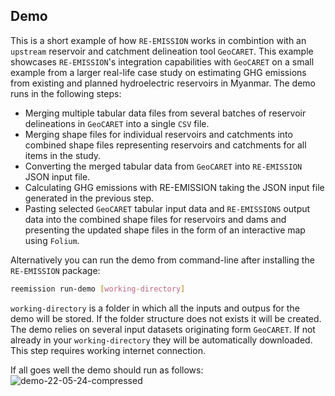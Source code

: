 ## Demo
This is a short example of how `RE-EMISSION` works in combintion with an `upstream` reservoir and catchment delineation tool `GeoCARET`. This example showcases `RE-EMISSION`'s integration capabilities with `GeoCARET` on a small example from a larger real-life case study on estimating GHG emissions from existing and planned hydroelectric reservoirs in Myanmar. The demo runs in the following steps:
* Merging multiple tabular data files from several batches of reservoir delineations in `GeoCARET` into a single `CSV` file.
* Merging shape files for individual reservoirs and catchments into combined shape files representing reservoirs and catchments for all items in the study.
* Converting the merged tabular data from `GeoCARET` into `RE-EMISSION` JSON input file.
* Calculating GHG emissions with RE-EMISSION taking the JSON input file generated in the previous step.
* Pasting selected `GeoCARET` tabular input data and `RE-EMISSIONS` output data into the combined shape files for reservoirs and dams and presenting the updated shape files in the form of an interactive map using `Folium`.

Alternatively you can run the demo from command-line after installing the `RE-EMISSION` package:
```sh
reemission run-demo [working-directory]
```
`working-directory` is a folder in which all the inputs and outpus for the demo will be stored. If the folder structure does not exists it will be created.
The demo relies on several input datasets originating form `GeoCARET`. If not already in your `working-directory` they will be automatically downloaded. This step requires working internet connection.

If all goes well the demo should run as follows:
![demo-22-05-24-compressed](https://github.com/tomjanus/reemission/assets/8837107/b101e9d0-ac60-4f21-bbeb-a8a8ae85522b)
